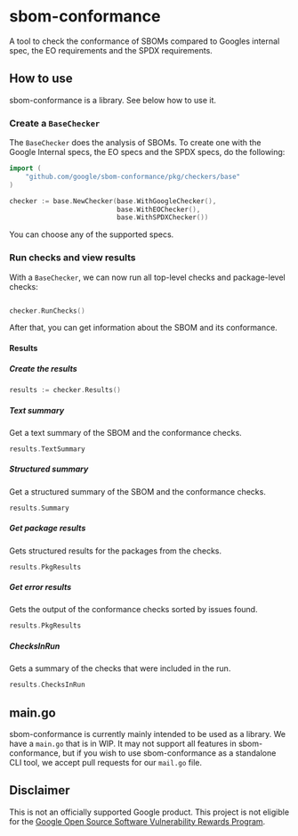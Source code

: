 # sbom-conformance

A tool to check the conformance of SBOMs compared to Googles internal spec, the EO requirements and the SPDX requirements.

## How to use

sbom-conformance is a library. See below how to use it.

### Create a `BaseChecker`

The `BaseChecker` does the analysis of SBOMs. To create one with the Google Internal specs, the EO specs and the SPDX specs, do the following:

```go
import (
	"github.com/google/sbom-conformance/pkg/checkers/base"
)

checker := base.NewChecker(base.WithGoogleChecker(),
                           base.WithEOChecker(),
                           base.WithSPDXChecker())


```

You can choose any of the supported specs.

### Run checks and view results

With a `BaseChecker`, we can now run all top-level checks and package-level checks:

```go

checker.RunChecks()

``` 

After that, you can get information about the SBOM and its conformance.

#### Results

##### Create the results

```go
results := checker.Results()
```

##### Text summary

Get a text summary of the SBOM and the conformance checks.

```go
results.TextSummary
```

##### Structured summary

Get a structured summary of the SBOM and the conformance checks.

```go
results.Summary
```

##### Get package results

Gets structured results for the packages from the checks.

```go
results.PkgResults
```

##### Get error results

Gets the output of the conformance checks sorted by issues found.

```go
results.PkgResults
```

##### ChecksInRun

Gets a summary of the checks that were included in the run.

```go
results.ChecksInRun
```

## main.go

sbom-conformance is currently mainly intended to be used as a library. We have a `main.go` that is in WIP. It may not support all features in sbom-conformance, but if you wish to use sbom-conformance as a standalone CLI tool, we accept pull requests for our `mail.go` file.

## Disclaimer
This is not an officially supported Google product. This project is not
eligible for the [Google Open Source Software Vulnerability Rewards
Program](https://bughunters.google.com/open-source-security).
